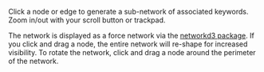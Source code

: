 Click a node or edge to generate a sub-network of associated keywords. 
Zoom in/out with your scroll button or trackpad.
    
The network is displayed as a force network via the [networkd3 package](https://christophergandrud.github.io/networkD3/#force). 
If you click and drag a node, the entire network will re-shape for increased visibility.
To rotate the network, click and drag a node around the perimeter of the network.

